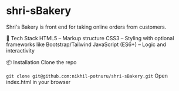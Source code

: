# shri-sBakery
Shri's Bakery is front end for taking online orders from customers.

🧰 Tech Stack
HTML5 – Markup structure
CSS3 – Styling with optional frameworks like Bootstrap/Tailwind
JavaScript (ES6+) – Logic and interactivity

📦 Installation
Clone the repo

```git clone git@github.com:nikhil-potnuru/shri-sBakery.git```
Open index.html in your browser
